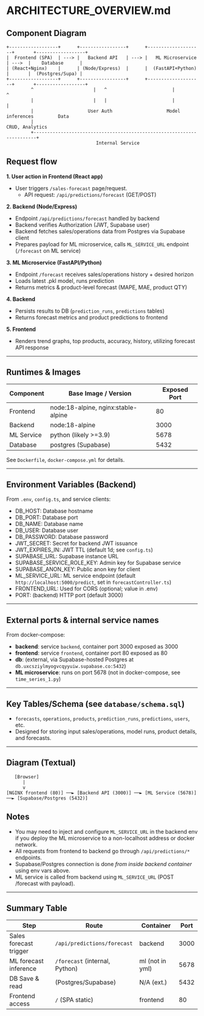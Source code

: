 # ARCHITECTURE_OVERVIEW.md

## Component Diagram

```
+------------------+      +-----------------+      +--------------------+       +------------------+
|  Frontend (SPA)  | ---> |   Backend API   | ---> |   ML Microservice  | --->  |    Database      |
| (React+Nginx)    |      | (Node/Express)  |      |  (FastAPI+Python)  |       |  (Postgres/Supa) |
+------------------+      +-----------------+      +--------------------+       +------------------+
         ^                      |   ^                        |                       ^
         |                      |   |                        |                       |
         |                    User Auth                    Model inferences         Data
         |                                                                   CRUD, Analytics
         +-----------------------------------------------------------------------+
                                 Internal Service
```


## Request flow

**1. User action in Frontend (React app)**
- User triggers `/sales-forecast` page/request.
  - API request: `/api/predictions/forecast` (GET/POST)
  
**2. Backend (Node/Express)**
- Endpoint `/api/predictions/forecast` handled by backend
- Backend verifies Authorization (JWT, Supabase user)
- Backend fetches sales/operations data from Postgres via Supabase client
- Prepares payload for ML microservice, calls `ML_SERVICE_URL` endpoint (`/forecast` on ML service)

**3. ML Microservice (FastAPI/Python)**
- Endpoint `/forecast` receives sales/operations history + desired horizon
- Loads latest .pkl model, runs prediction
- Returns metrics & product-level forecast (MAPE, MAE, product QTY)

**4. Backend**
- Persists results to DB (`prediction_runs`, `predictions` tables)
- Returns forecast metrics and product predictions to frontend

**5. Frontend**
- Renders trend graphs, top products, accuracy, history, utilizing forecast API response

---

## Runtimes & Images

| Component      | Base Image / Version   | Exposed Port |
| -------------- | --------------------- | ------------ |
| Frontend       | node:18-alpine, nginx:stable-alpine |   80         |
| Backend        | node:18-alpine        |   3000       |
| ML Service     | python (likely >=3.9) |   5678       |
| Database       | postgres (Supabase)   |   5432       |

See `Dockerfile`, `docker-compose.yml` for details.

---

## Environment Variables (Backend)

From `.env`, `config.ts`, and service clients:

- DB_HOST: Database hostname
- DB_PORT: Database port
- DB_NAME: Database name
- DB_USER: Database user
- DB_PASSWORD: Database password
- JWT_SECRET: Secret for backend JWT issuance
- JWT_EXPIRES_IN: JWT TTL (default 1d; see `config.ts`)
- SUPABASE_URL: Supabase instance URL
- SUPABASE_SERVICE_ROLE_KEY: Admin key for Supabase service
- SUPABASE_ANON_KEY: Public anon key for client
- ML_SERVICE_URL: ML service endpoint (default `http://localhost:5000/predict`, set in `forecastController.ts`)
- FRONTEND_URL: Used for CORS (optional; value in .env)
- PORT: (backend) HTTP port (default 3000)

---

## External ports & internal service names

From docker-compose:

- **backend**: service `backend`, container port 3000 exposed as 3000
- **frontend**: service `frontend`, container port 80 exposed as 80
- **db**: (external, via Supabase-hosted Postgres at `db.uxcsziylmyogvcqyyuiw.supabase.co:5432`)
- **ML microservice**: runs on port 5678 (not in docker-compose, see `time_series_1.py`)

---

## Key Tables/Schema (see `database/schema.sql`)

- `forecasts`, `operations`, `products`, `prediction_runs`, `predictions`, `users`, etc.
- Designed for storing input sales/operations, model runs, product details, and forecasts.

---

## Diagram (Textual)

```
   [Browser]
      |
      v
[NGINX frontend (80)] ──► [Backend API (3000)] ──► [ML Service (5678)] ──► [Supabase/Postgres (5432)]
```

## Notes
- You may need to inject and configure `ML_SERVICE_URL` in the backend env if you deploy the ML microservice to a non-localhost address or docker network.
- All requests from frontend to backend go through `/api/predictions/*` endpoints.
- Supabase/Postgres connection is done *from inside backend container* using env vars above.
- ML service is called from backend using `ML_SERVICE_URL` (POST /forecast with payload).

---

## Summary Table

| Step                           | Route                          | Container       | Port     |
| ------------------------------ | ------------------------------ | -------------- | -------  |
| Sales forecast trigger         | `/api/predictions/forecast`    | backend        | 3000     |
| ML forecast inference          | `/forecast` (internal, Python) | ml (not in yml) | 5678    |
| DB Save & read                 | (Postgres/Supabase)            | N/A (ext.)     | 5432     |
| Frontend access                | `/` (SPA static)               | frontend       | 80       |


